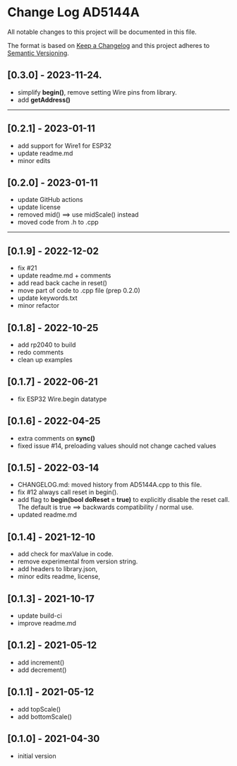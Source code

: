 # Change Log AD5144A
All notable changes to this project will be documented in this file.

The format is based on [Keep a Changelog](http://keepachangelog.com/)
and this project adheres to [Semantic Versioning](http://semver.org/).


## [0.3.0] - 2023-11-24.
- simplify **begin()**, remove setting Wire pins from library.
- add **getAddress()**

----

## [0.2.1] - 2023-01-11
- add support for Wire1 for ESP32
- update readme.md
- minor edits

## [0.2.0] - 2023-01-11
- update GitHub actions
- update license
- removed mid() ==> use midScale() instead
- moved code from .h to .cpp

----

## [0.1.9] - 2022-12-02
- fix #21
- update readme.md + comments
- add read back cache in reset()
- move part of code to .cpp file (prep 0.2.0)
- update keywords.txt
- minor refactor

## [0.1.8] - 2022-10-25
- add rp2040 to build
- redo comments
- clean up examples

## [0.1.7] - 2022-06-21
- fix ESP32 Wire.begin datatype

## [0.1.6] - 2022-04-25
- extra comments on **sync()**
- fixed issue #14, preloading values should not change cached values

## [0.1.5] - 2022-03-14
- CHANGELOG.md: moved history from AD5144A.cpp to this file.
- fix #12 always call reset in begin().
- add flag to **begin(bool doReset = true)** to explicitly disable the reset
call. The default is true ==> backwards compatibility / normal use.
- updated readme.md

## [0.1.4] - 2021-12-10
- add check for maxValue in code.
- remove experimental from version string.
- add headers to library.json,
- minor edits readme, license,

## [0.1.3] - 2021-10-17
- update build-ci
- improve readme.md

## [0.1.2] - 2021-05-12
- add increment()
- add decrement()

## [0.1.1] - 2021-05-12
- add topScale()
- add bottomScale()

## [0.1.0] - 2021-04-30
- initial version


